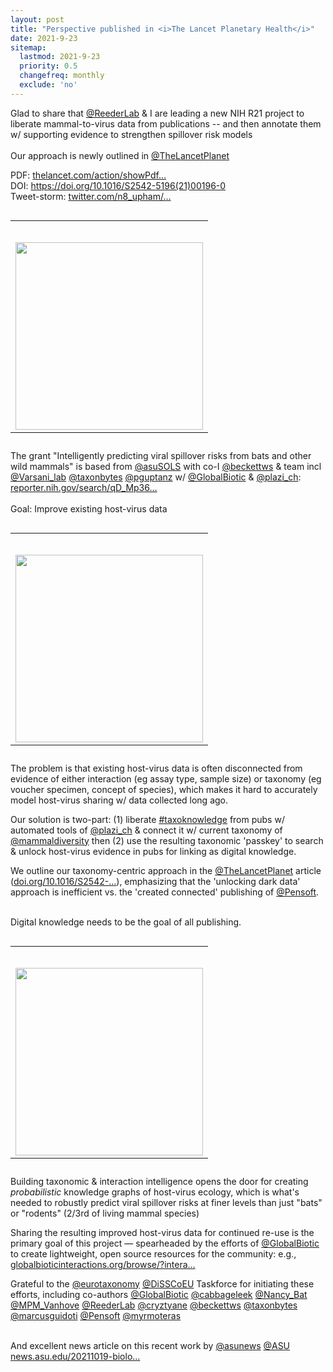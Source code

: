 ```yaml
---
layout: post
title: "Perspective published in <i>The Lancet Planetary Health</i>"
date: 2021-9-23
sitemap:
  lastmod: 2021-9-23
  priority: 0.5
  changefreq: monthly
  exclude: 'no'
---
```





Glad to share that <a class="entity-mention" href="https://twitter.com/ReederLab">@ReederLab</a> &amp; I are leading a new NIH R21 project to liberate mammal-to-virus data from publications -- and then annotate them w/ supporting evidence to strengthen spillover risk models<br />
<br />
Our approach is newly outlined in <a class="entity-mention" href="https://twitter.com/TheLancetPlanet">@TheLancetPlanet</a> 



PDF: <a class="entity-url" data-preview="true" href="https://www.thelancet.com/action/showPdf?pii=S2542-5196%2821%2900196-0">thelancet.com/action/showPdf…</a><br />
DOI: <a class="entity-url" data-preview="true" href="https://doi.org/10.1016/S2542-5196(21)00196-0">https://doi.org/10.1016/S2542-5196(21)00196-0</a><br />
Tweet-storm: <a class="entity-url" data-preview="true" href="https://twitter.com/n8_upham/status/1450596627685670912">twitter.com/n8_upham/…</a><br />


<table class="image" style="float:right; margin-left: 2em">
<caption align="bottom"></caption>
<tr><td><img border="0" src="https://pbs.twimg.com/media/FCF9FDtVkAAtLvd.jpg" height="300px" style="float:right; margin-top: 2em"/>
	</td></tr>
</table>


The grant "Intelligently predicting viral spillover risks from bats and other wild mammals" is based from <a class="entity-mention" href="https://twitter.com/asuSOLS">@asuSOLS</a> with co-I <a class="entity-mention" href="https://twitter.com/beckettws">@beckettws</a> &amp; team incl <a class="entity-mention" href="https://twitter.com/Varsani_lab">@Varsani_lab</a> <a class="entity-mention" href="https://twitter.com/taxonbytes">@taxonbytes</a> <a class="entity-mention" href="https://twitter.com/pguptanz">@pguptanz</a> w/ <a class="entity-mention" href="https://twitter.com/GlobalBiotic">@GlobalBiotic</a> &amp; <a class="entity-mention" href="https://twitter.com/plazi_ch">@plazi_ch</a>: <a class="entity-url" data-preview="true" href="https://reporter.nih.gov/search/qD_Mp36HUkKM1D-Q4pjiLg/project-details/10289637">reporter.nih.gov/search/qD_Mp36…</a><br />
<br />
Goal: Improve existing host-virus data<br />

<table class="image" style="float:right; margin-left: 2em">
<caption align="bottom"></caption>
<tr><td><img border="0" src="https://pbs.twimg.com/media/FCGAqCyVEAATy6P.jpg" height="300px" style="float:right; margin-top: 2em"/>
	</td></tr>
</table>


The problem is that existing host-virus data is often disconnected from evidence of either interaction (eg assay type, sample size) or taxonomy (eg voucher specimen, concept of species), which makes it hard to accurately model host-virus sharing w/ data collected long ago.<br />



Our solution is two-part: (1) liberate <a class="entity-hashtag" href="/hashtag/taxoknowledge">#taxoknowledge</a> from pubs w/ automated tools of <a class="entity-mention" href="https://twitter.com/plazi_ch">@plazi_ch</a> &amp; connect it w/ current taxonomy of <a class="entity-mention" href="https://twitter.com/mammaldiversity">@mammaldiversity</a> then (2) use the resulting taxonomic 'passkey' to search &amp; unlock host-virus evidence in pubs for linking as digital knowledge.<br />


We outline our taxonomy-centric approach in the <a class="entity-mention" href="https://twitter.com/TheLancetPlanet">@TheLancetPlanet</a> article (<a class="entity-url" data-preview="true" href="https://doi.org/10.1016/S2542-5196(21)00196-0">doi.org/10.1016/S2542-…</a>), emphasizing that the 'unlocking dark data' approach is inefficient vs. the 'created connected' publishing of <a class="entity-mention" href="https://twitter.com/Pensoft">@Pensoft</a>.<br />
<br />

Digital knowledge needs to be the goal of all publishing.<br />


<table class="image" style="float:right; margin-left: 2em">
<caption align="bottom"></caption>
<tr><td><img border="0" src="https://pbs.twimg.com/media/FCGFLS5VQAEKkwl.jpg" height="300px" style="float:right; margin-top: 2em"/>
	</td></tr>
</table>


Building taxonomic &amp; interaction intelligence opens the door for creating *probabilistic* knowledge graphs of host-virus ecology, which is what's needed to robustly predict viral spillover risks at finer levels than just "bats" or "rodents" (2/3rd of living mammal species)<br />


Sharing the resulting improved host-virus data for continued re-use is the primary goal of this project — spearheaded by the efforts of <a class="entity-mention" href="https://twitter.com/GlobalBiotic">@GlobalBiotic</a> to create lightweight, open source resources for the community: e.g., <a class="entity-url" data-preview="true" href="https://www.globalbioticinteractions.org/browse/?interactionType=hasHost&resultType=json&sourceTaxon=Coronavirus&targetTaxon=Rhinolophus">globalbioticinteractions.org/browse/?intera…</a><br />


Grateful to the <a class="entity-mention" href="https://twitter.com/eurotaxonomy">@eurotaxonomy</a> <a class="entity-mention" href="https://twitter.com/DiSSCoEU">@DiSSCoEU</a> Taskforce for initiating these efforts, including co-authors <a class="entity-mention" href="https://twitter.com/GlobalBiotic">@GlobalBiotic</a> <a class="entity-mention" href="https://twitter.com/cabbageleek">@cabbageleek</a> <a class="entity-mention" href="https://twitter.com/Nancy_Bat">@Nancy_Bat</a> <a class="entity-mention" href="https://twitter.com/MPM_Vanhove">@MPM_Vanhove</a> <a class="entity-mention" href="https://twitter.com/ReederLab">@ReederLab</a> <a class="entity-mention" href="https://twitter.com/cryztyane">@cryztyane</a> <a class="entity-mention" href="https://twitter.com/beckettws">@beckettws</a> <a class="entity-mention" href="https://twitter.com/taxonbytes">@taxonbytes</a> <a class="entity-mention" href="https://twitter.com/marcusguidoti">@marcusguidoti</a> <a class="entity-mention" href="https://twitter.com/Pensoft">@Pensoft</a> <a class="entity-mention" href="https://twitter.com/myrmoteras">@myrmoteras</a> <br />
<br />


And excellent news article on this recent work by <a class="entity-mention" href="https://twitter.com/asunews">@asunews</a> <a class="entity-mention" href="https://twitter.com/ASU">@ASU</a> <br />
<a class="entity-url" data-preview="true" href="https://news.asu.edu/20211019-biological-dark-data-times-viral-spillover">news.asu.edu/20211019-biolo…</a> <span class="nop nop-end"><br />


